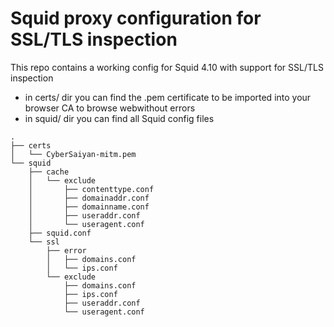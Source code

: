 # Squid proxy configuration for SSL/TLS inspection
This repo contains a working config for Squid 4.10 with support for SSL/TLS inspection
* in certs/ dir you can find the .pem certificate to be imported into your browser CA to browse webwithout errors
* in squid/ dir you can find all Squid config files 
```
.
├── certs
│   └── CyberSaiyan-mitm.pem
└── squid
    ├── cache
    │   └── exclude
    │       ├── contenttype.conf
    │       ├── domainaddr.conf
    │       ├── domainname.conf
    │       ├── useraddr.conf
    │       └── useragent.conf
    ├── squid.conf
    └── ssl
        ├── error
        │   ├── domains.conf
        │   └── ips.conf
        └── exclude
            ├── domains.conf
            ├── ips.conf
            ├── useraddr.conf
            └── useragent.conf
```
